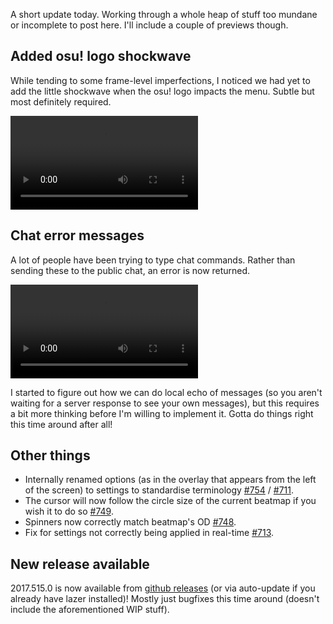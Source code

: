A short update today. Working through a whole heap of stuff too mundane or incomplete to post here. I'll include a couple of previews though.

## Added osu! logo shockwave

While tending to some frame-level imperfections, I noticed we had yet to add the little shockwave when the osu! logo impacts the menu. Subtle but most definitely required.

<video src="//puu.sh/zPnsL/cb3fb049c9.mp4" controls preload="metadata"></video>

## Chat error messages

A lot of people have been trying to type chat commands. Rather than sending these to the public chat, an error is now returned.

<video src="//puu.sh/zPnWT/4bb81fea45.mp4" controls preload="metadata"></video>

I started to figure out how we can do local echo of messages (so you aren't waiting for a server response to see your own messages), but this requires a bit more thinking before I'm willing to implement it. Gotta do things right this time around after all!

## Other things

- Internally renamed options (as in the overlay that appears from the left of the screen) to settings to standardise terminology [#754](https://github.com/ppy/osu/pull/754) / [#711](https://github.com/ppy/osu-framework/pull/711).
- The cursor will now follow the circle size of the current beatmap if you wish it to do so [#749](https://github.com/ppy/osu/pull/749).
- Spinners now correctly match beatmap's OD [#748](https://github.com/ppy/osu/pull/748).
- Fix for settings not correctly being applied in real-time [#713](https://github.com/ppy/osu-framework/pull/713).

## New release available

2017.515.0 is now available from [github releases](https://github.com/ppy/osu/releases/tag/v2017.515.0) (or via auto-update if you already have lazer installed)! Mostly just bugfixes this time around (doesn't include the aforementioned WIP stuff).